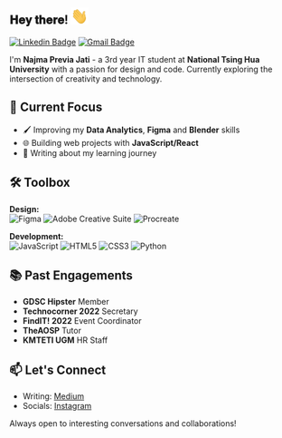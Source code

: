 <h2> 𝐇𝐞𝐲 𝐭𝐡𝐞𝐫𝐞! <img src="https://raw.githubusercontent.com/ABSphreak/ABSphreak/master/gifs/Hi.gif" width="30px"></h2>

[![Linkedin Badge](https://img.shields.io/badge/-najmapreviajati-blue?style=flat-square&logo=Linkedin&logoColor=white&link=https://www.linkedin.com/in/najma-previa-jati-596a721b5/)](https://www.linkedin.com/in/najma-previa-jati-596a721b5/) 
[![Gmail Badge](https://img.shields.io/badge/-najma.previa@gmail.com-c14438?style=flat-square&logo=Gmail&logoColor=white&link=mailto:najma.previa@gmail.com)](mailto:najma.previa@gmail.com)

I'm **Najma Previa Jati** - a 3rd year IT student at **National Tsing Hua University** with a passion for design and code. Currently exploring the intersection of creativity and technology.

## 🔧 Current Focus
- 🖌️ Improving my **Data Analytics**, **Figma** and **Blender** skills
- 🌐 Building web projects with **JavaScript/React**
- 📝 Writing about my learning journey

## 🛠️ Toolbox
**Design:**  
![Figma](https://img.shields.io/badge/-Figma-F24E1E?style=flat-square&logo=figma&logoColor=white)
![Adobe Creative Suite](https://img.shields.io/badge/-Adobe%20Creative%20Suite-DA1F26?style=flat-square&logo=adobe&logoColor=white)
![Procreate](https://img.shields.io/badge/-Procreate-000?style=flat-square)

**Development:**  
![JavaScript](https://img.shields.io/badge/-JavaScript-F7DF1E?style=flat-square&logo=javascript&logoColor=black)
![HTML5](https://img.shields.io/badge/-HTML5-E34F26?style=flat-square&logo=html5&logoColor=white)
![CSS3](https://img.shields.io/badge/-CSS3-1572B6?style=flat-square&logo=css3&logoColor=white)
![Python](https://img.shields.io/badge/-Python-3776AB?style=flat-square&logo=python&logoColor=white)

## 📚 Past Engagements
* **GDSC Hipster** Member
* **Technocorner 2022** Secretary
* **FindIT! 2022** Event Coordinator
* **TheAOSP** Tutor
* **KMTETI UGM** HR Staff

## 📫 Let's Connect
- Writing: [Medium](https://viajati.medium.com/)
- Socials: [Instagram](https://www.instagram.com/viajati/) 

Always open to interesting conversations and collaborations!
